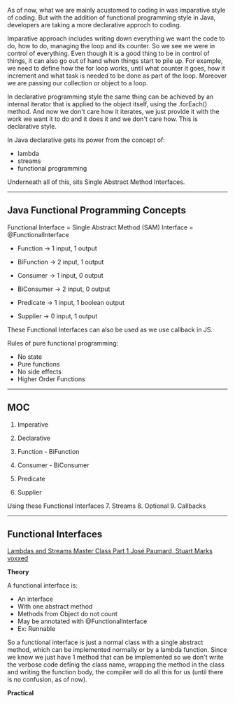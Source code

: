 As of now, what we are mainly acustomed to coding in was imparative style of coding. But with the addition of functional programming style in Java, developers are taking a more declarative approch to coding.

Imparative approach includes writing down everything we want the code to do, how to do, managing the loop and its counter. So we see we were in control of everything. Even though it is a good thing to be in control of things, it can also go out of hand when things start to pile up.
For example, we need to define how the for loop works, until what counter it goes, how it increment and what task is needed to be done as part of the loop. Moreover we are passing our collection or object to a loop.

In declarative programming style the same thing can be achieved by an internal iterator that is applied to the object itself, using the .forEach() method. And now we don't care how it iterates, we just provide it with the work we want it to do and it does it and we don't care how. This is declarative style.

In Java declarative gets its power from the concept of: 
- lambda
- streams
- functional programming

Underneath all of this, sits Single Abstract Method Interfaces.
___
## Java Functional Programming Concepts
Functional Interface = Single Abstract Method (SAM) Interface = @FunctionalInterface

- Function -> 1 input, 1 output
- BiFunction -> 2 input, 1 output

- Consumer -> 1 input, 0 output
- BiConsumer -> 2 input, 0 output

- Predicate -> 1 input, 1 boolean output
- Supplier -> 0 input, 1 output

These Functional Interfaces can also be used as we use callback in JS.

Rules of pure functional programming:
- No state
- Pure functions
- No side effects
- Higher Order Functions
___
## MOC

1. Imperative
2. Declarative

3. Function - BiFunction
4. Consumer - BiConsumer
5. Predicate
6. Supplier

Using these Functional Interfaces
7. Streams
8. Optional
9. Callbacks


___
## Functional Interfaces
[ Lambdas and Streams Master Class Part 1 José Paumard, Stuart Marks voxxed ](https://www.youtube.com/)

**Theory**

A functional interface is:
- An interface
- With one abstract method
- Methods from Object do not count
- May be annotated with @FunctionalInterface
- Ex: Runnable

So a functional interface is just a normal class with a single abstract method, which can be implemented normally
or by a lambda function. Since we know we just have 1 method that can be implemented so we don't write the verbose
code definig the class name, wrapping the method in the class and writing the function body, the compiler will
do all this for us (until there is no confusion, as of now).

**Practical**
